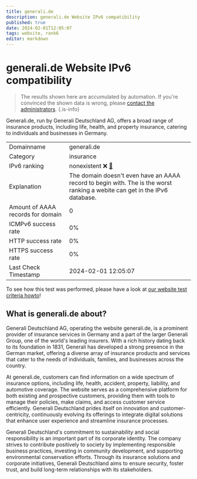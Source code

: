 ```yaml
---
title: generali.de
description: generali.de Website IPv6 compatibility
published: true
date: 2024-02-01T12:05:07
tags: website, rank6
editor: markdown
---
```


# generali.de Website IPv6 compatibility

> The results shown here are accumulated by automation. If you're convinced the shown data is wrong, please [contact the administrators](/howto/chat). 
{.is-info}

Generali.de, run by Generali Deutschland AG, offers a broad range of insurance products, including life, health, and property insurance, catering to individuals and businesses in Germany.


|   |   |
| - | - |
| Domainname | generali.de
| Category | insurance |
| IPv6 ranking | nonexistent :x: [🔗](/howto/ranking) |
| Explanation | The domain doesn't even have an AAAA record to begin with. The is the worst ranking a webite can get in the IPv6 database. |
| Amount of AAAA records for domain | 0 |
| ICMPv6 success rate | 0%|
| HTTP success rate | 0% |
| HTTPS success rate | 0% |
| Last Check Timestamp | 2024-02-01 12:05:07 |

To see how this test was performed, please have a look at [our website test criteria howto](/howto/testcriteria/website)!


## What is generali.de about?
Generali Deutschland AG, operating the website generali.de, is a prominent provider of insurance services in Germany and a part of the larger Generali Group, one of the world's leading insurers. With a rich history dating back to its foundation in 1831, Generali has developed a strong presence in the German market, offering a diverse array of insurance products and services that cater to the needs of individuals, families, and businesses across the country.

At generali.de, customers can find information on a wide spectrum of insurance options, including life, health, accident, property, liability, and automotive coverage. The website serves as a comprehensive platform for both existing and prospective customers, providing them with tools to manage their policies, make claims, and access customer service efficiently. Generali Deutschland prides itself on innovation and customer-centricity, continuously evolving its offerings to integrate digital solutions that enhance user experience and streamline insurance processes.

Generali Deutschland's commitment to sustainability and social responsibility is an important part of its corporate identity. The company strives to contribute positively to society by implementing responsible business practices, investing in community development, and supporting environmental conservation efforts. Through its insurance solutions and corporate initiatives, Generali Deutschland aims to ensure security, foster trust, and build long-term relationships with its stakeholders.


